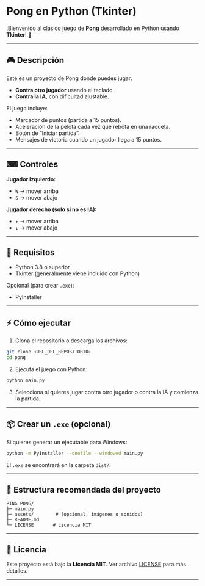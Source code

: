 # Pong en Python (Tkinter)

¡Bienvenido al clásico juego de **Pong** desarrollado en Python usando **Tkinter**! 🏓

---

## 🎮 Descripción

Este es un proyecto de Pong donde puedes jugar:

* **Contra otro jugador** usando el teclado.
* **Contra la IA**, con dificultad ajustable.

El juego incluye:

* Marcador de puntos (partida a 15 puntos).
* Aceleración de la pelota cada vez que rebota en una raqueta.
* Botón de “Iniciar partida”.
* Mensajes de victoria cuando un jugador llega a 15 puntos.

---

## ⌨ Controles

**Jugador izquierdo:**

* `W` → mover arriba
* `S` → mover abajo

**Jugador derecho (solo si no es IA):**

* `↑` → mover arriba
* `↓` → mover abajo

---

## 🧩 Requisitos

* Python 3.8 o superior
* Tkinter (generalmente viene incluido con Python)

Opcional (para crear `.exe`):

* PyInstaller

---

## ⚡ Cómo ejecutar

1. Clona el repositorio o descarga los archivos:

```bash
git clone <URL_DEL_REPOSITORIO>
cd pong
```

2. Ejecuta el juego con Python:

```bash
python main.py
```

3. Selecciona si quieres jugar contra otro jugador o contra la IA y comienza la partida.

---

## 📦 Crear un `.exe` (opcional)

Si quieres generar un ejecutable para Windows:

```bash
python -m PyInstaller --onefile --windowed main.py
```

El `.exe` se encontrará en la carpeta `dist/`.

---

## 🌟 Estructura recomendada del proyecto

```
PING-PONG/
├─ main.py
├─ assets/        # (opcional, imágenes o sonidos)
├─ README.md
└─ LICENSE       # Licencia MIT
```

---

## 📄 Licencia

Este proyecto está bajo la **Licencia MIT**. Ver archivo [LICENSE](LICENSE) para más detalles.

---
